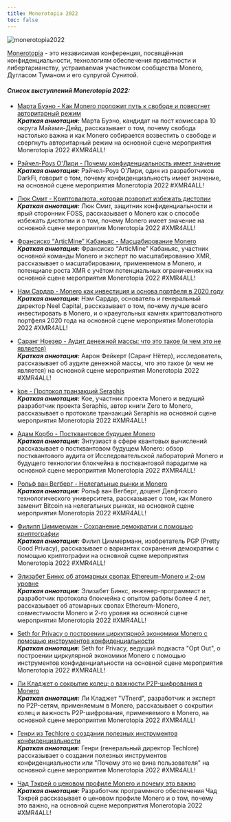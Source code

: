 ```yaml
---
title: Monerotopia 2022
toc: false
---
```


![monerotopia2022](/img/logs/monerotopia2022.png)

[Monerotopia](https://monerotopia.com/) - это независимая конференция, посвящённая конфиденциальности, технологиям обеспечения приватности и либертарианству, устраиваемая участником сообщества Monero, Дугласом Туманом и его супругой Сунитой.

#### _**Список выступлений Monerotopia 2022:**_

- [Марта Буэно - Как Monero проложит путь к свободе и повергнет авторитарный режим](/logs/monerotopia-2022/01-martha-bueno-how-monero-is-going-to-usher-in-freedom-ru/)  
  _**Краткая аннотация:**_ Марта Буэно, кандидат на пост комиссара 10 округа Майами-Дейд, рассказывает о том, почему свобода настолько важна и как Monero собирается возвестить о свободе и свергнуть авторитарный режим на основной сцене мероприятия Monerotopia 2022 #XMR4ALL!  

- [Рэйчел-Роуз О'Лири - Почему конфиденциальность имеет значение](/logs/monerotopia-2022/02-rachel-rose-o-leary-why-privacy-matters-ru/)  
  _**Краткая аннотация:**_ Рэйчел-Роуз О'Лири, один из разработчиков DarkFi, говорит о том, почему конфиденциальность имеет значение, на основной сцене мероприятия Monerotopia 2022 #XMR4ALL!  

- [Люк Смит - Криптовалюта, которая позволит избежать дистопии](/logs/monerotopia-2022/03-luke-smith-why-monero-matters-ru/)  
  _**Краткая аннотация:**_ Люк Смит, защитник конфиденциальности и ярый сторонник FOSS, рассказывает о Monero как о способе избежать дистопии и о том, почему Monero имеет значение на основной сцене мероприятия Monerotopia 2022 #XMR4ALL!  

- [Франсиско “ArticMine” Кабаньяс - Масшабирование Monero](/logs/monerotopia-2022/04-articmine-scaling-monero-ru/)  
  _**Краткая аннотация:**_ Франсиско “ArticMine” Кабаньяс, участник основной команды Monero и эксперт по масштабированию XMR, рассказывает о масштабировании, применяемом в Monero, и потенциале роста XMR с учётом потенциальных ограничениях на основной сцене мероприятия Monerotopia 2022 #XMR4ALL!  

- [Нам Сардар - Monero как инвестиция и основа портфеля в 2020 году](/logs/monerotopia-2022/05-nam-sardar-monero-as-an-investment-and-cornerstones-of-2020-portfolio-raw/)  
  _**Краткая аннотация:**_ Нэм Сардар, основатель и генеральный директор Neel Capital, рассказывает о том, почему лучше всего инвестировать в Monero, и о краеугольных камнях криптовалютного портфеля 2020 года на основной сцене мероприятия Monerotopia 2022 #XMR4ALL!  

- [Саранг Ноезер - Аудит денежной массы: что это такое (и чем это не является)](/logs/monerotopia-2022/06-sarang-noether-supply-auditing-ru/)  
  _**Краткая аннотация:**_ Аарон Фейкерт (Саранг Нётер), исследователь, рассказывает об аудите денежной массы, что это такое (и чем не является) на основной сцене мероприятия Monerotopia 2022 #XMR4ALL!  

- [koe - Протокол транзакций Seraphis​](/logs/monerotopia-2022/07-koe-seraphis-tx-protocol-ru/)  
  _**Краткая аннотация:**_ Koe, участник проекта Monero и ведущий разработчик проекта Seraphis, автор книги Zero to Monero, рассказывает о протоколе транзакций Seraphis на основной сцене мероприятия Monerotopia 2022 #XMR4ALL!  

- [Адам Корбо - Постквантовое будущее Monero](/logs/monerotopia-2022/08-adam-corbo-monero-post-quantum-ru/)  
  _**Краткая аннотация:**_ Энтузиаст в сфере квантовых вычислений рассказывает о постквантовом будущем Monero: обзор постквантового аудита от Исследовательской лабораторий Monero и будущего технологии блокчейна в постквантовой парадигме на основной сцене мероприятия Monerotopia 2022 #XMR4ALL!  

- [Рольф ван Вегберг - Нелегальные рынки и Monero](/logs/monerotopia-2022/09-rolf-van-wegberg-monero-and-dark-markets-ru/)  
  _**Краткая аннотация:**_ Рольф ван Вегберг, доцент Делфтского технологического университета, рассказывает о том, как Monero заменит Bitcoin на нелегальных рынках, на основной сцене мероприятия Monerotopia 2022 #XMR4ALL!  

- [Филипп Циммерман - Cохранение демократии с помощью криптографии](/logs/monerotopia-2022/10-philip-zimmermann-preserving-democracy-with-cryptography-raw)  
  _**Краткая аннотация:**_ Филип Циммерманн, изобретатель PGP (Pretty Good Privacy), рассказывает о вариантах сохранения демократии с помощью криптографии на основной сцене мероприятия Monerotopia 2022 #XMR4ALL!  

- [Элизабет Бинкс об атомарных свопах Ethereum-Monero и 2-ом уровне](/logs/monerotopia-2022/12-elizabeth-binks-ethereum-monero-atomic-swaps-and-layer-2-raw)  
  _**Краткая аннотация:**_ Элизабет Бинкс, инженер-программист и разработчик протокола блокчейна с опытом работы более 4 лет, рассказывает об атомарных свопах Ethereum-Monero, совместимости Monero и 2-го уровня на основной сцене мероприятия Monerotopia 2022 #XMR4ALL!  

- [Seth for Privacy о построении циркулярной экономики Monero с помощью инструментов конфиденциальности](/logs/monerotopia-2022/13-seth-for-privacy-building-moneros-circular-economy-via-privacy-tools-raw)  
  _**Краткая аннотация:**_ Seth for Privacy, ведущий подкаста "Opt Out", о построении циркулярной экономики Monero с помощью инструментов конфиденциальности на основной сцене мероприятия Monerotopia 2022 #XMR4ALL!  

- [Ли Кладжет о cокрытие колец: о важности P2P-шифрования в Monero](/logs/monerotopia-2022/15-lee-clagett-hiding-the-rings-the-importance-of-p2p-encryption-in-monero-raw)  
  _**Краткая аннотация:**_ Ли Кладжет "VTnerd", разработчик и эксперт по P2P-сетям, применяемым в Monero, рассказывает о сокрытии колец и важность P2P-шифрования, применяемого в Monero, на основной сцене мероприятия Monerotopia 2022 #XMR4ALL!  

- [Генри из Techlore о создании полезных инструментов конфиденциальности](/logs/monerotopia-2022/16-henry-of-techlore-building-usable-privacy-tools-raw)  
  _**Краткая аннотация:**_ Генри (генеральный директор Techlore) рассказывает о создании полезных инструментов конфиденциальности или "Почему это не вина пользователя" на основной сцене мероприятия Monerotopia 2022 #XMR4ALL!  

- [Чад Тэкрей о ценовом профиле Monero и почему это важно](/logs/monerotopia-2022/17-chad-thackray-on-moneros-price-profile-raw)  
  _**Краткая аннотация:**_ Разработчик программного обеспечения Чад Тэкрей рассказывает о ценовом профиле Monero и о том, почему это важно, на основной сцене мероприятия Monerotopia 2022 #XMR4ALL!  
